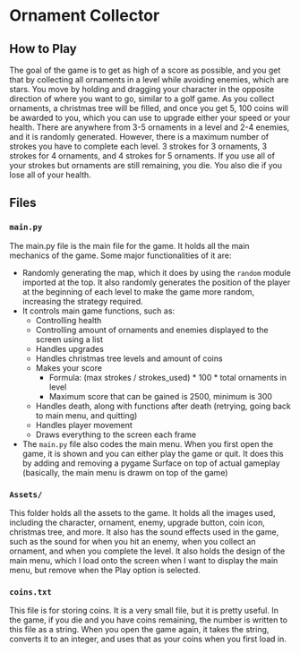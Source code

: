 # Ornament Collector

## How to Play
The goal of the game is to get as high of a score as possible, and you get that by collecting all ornaments in a level while avoiding enemies, which are stars. You move by holding and dragging your character in the opposite direction of where you want to go, similar to a golf game. As you collect ornaments, a christmas tree will be filled, and once you get 5, 100 coins will be awarded to you, which you can use to upgrade either your speed or your health. There are anywhere from 3-5 ornaments in a level and 2-4 enemies, and it is randomly generated. However, there is a maximum number of strokes you have to complete each level. 3 strokes for 3 ornaments, 3 strokes for 4 ornaments, and 4 strokes for 5 ornaments. If you use all of your strokes but ornaments are still remaining, you die. You also die if you lose all of your health.

## Files
### `main.py`
The main.py file is the main file for the game. It holds all the main mechanics of the game. Some major functionalities of it are:
* Randomly generating the map, which it does by using the `random` module imported at the top. It also randomly generates the position of the player at the beginning of each level to make the game more random, increasing the strategy required.
* It controls main game functions, such as:
    * Controlling health
    * Controlling amount of ornaments and enemies displayed to the screen using a list
    * Handles upgrades
    * Handles christmas tree levels and amount of coins
    * Makes your score
        * Formula: (max strokes / strokes_used) * 100 * total ornaments in level
        * Maximum score that can be gained is 2500, minimum is 300
    * Handles death, along with functions after death (retrying, going back to main menu, and quitting)
    * Handles player movement
    * Draws everything to the screen each frame
* The `main.py` file also codes the main menu. When you first open the game, it is shown and you can either play the game or quit. It does this by adding and removing a pygame Surface on top of actual gameplay (basically, the main menu is drawm on top of the game)

### `Assets/`
This folder holds all the assets to the game. It holds all the images used, including the character, ornament, enemy, upgrade button, coin icon, christmas tree, and more. It also has the sound effects used in the game, such as the sound for when you hit an enemy, when you collect an ornament, and when you complete the level. It also holds the design of the main menu, which I load onto the screen when I want to display the main menu, but remove when the Play option is selected.

### `coins.txt`
This file is for storing coins. It is a very small file, but it is pretty useful. In the game, if you die and you have coins remaining, the number is written to this file as a string. When you open the game again, it takes the string, converts it to an integer, and uses that as your coins when you first load in.
